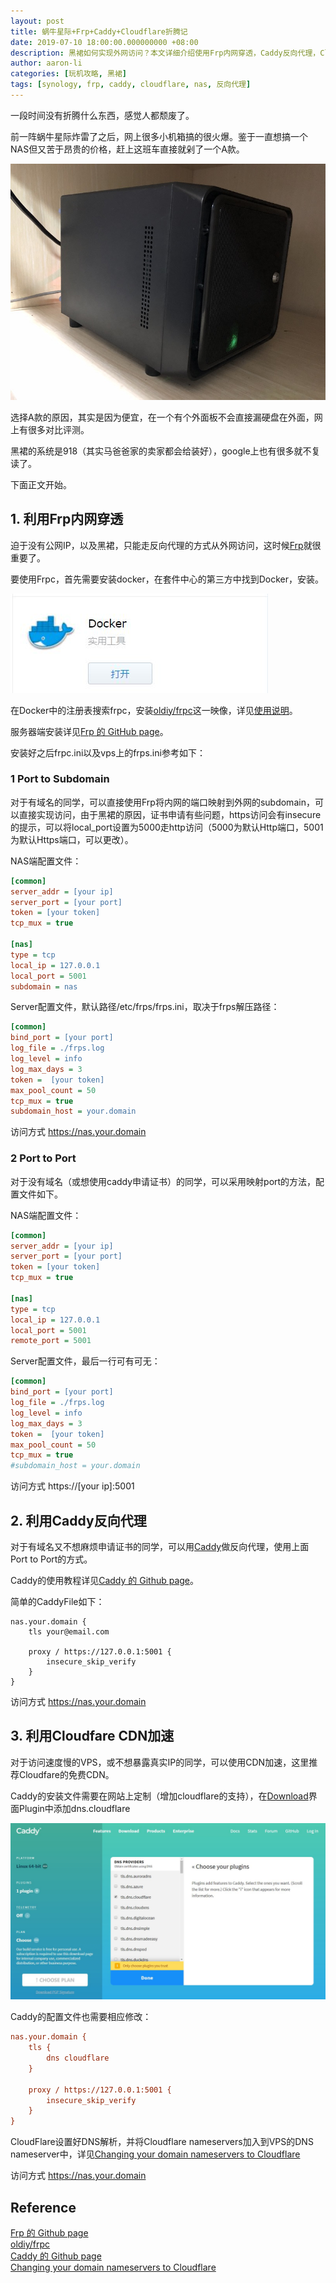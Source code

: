 ```yaml
---
layout: post
title: 蜗牛星际+Frp+Caddy+Cloudflare折腾记
date: 2019-07-10 18:00:00.000000000 +08:00
description: 黑裙如何实现外网访问？本文详细介绍使用Frp内网穿透，Caddy反向代理，Cloudflare CDN加速的方法。
author: aaron-li
categories: [玩机攻略, 黑裙]
tags: [synology, frp, caddy, cloudflare, nas, 反向代理]
---
```


一段时间没有折腾什么东西，感觉人都颓废了。

前一阵蜗牛星际炸雷了之后，网上很多小机箱搞的很火爆。鉴于一直想搞一个NAS但又苦于昂贵的价格，赶上这班车直接就剁了一个A款。

![](/assets/img/posts/2019-07-10-nas-frp-caddy-cloudfare/A.JPG)

选择A款的原因，其实是因为便宜，在一个有个外面板不会直接漏硬盘在外面，网上有很多对比评测。

黑裙的系统是918（其实马爸爸家的卖家都会给装好），google上也有很多就不复读了。

下面正文开始。

## 1. 利用Frp内网穿透

迫于没有公网IP，以及黑裙，只能走反向代理的方式从外网访问，这时候[Frp](https://github.com/fatedier/frp/blob/master/README_zh.md)就很重要了。

要使用Frpc，首先需要安装docker，在套件中心的第三方中找到Docker，安装。

![](/assets/img/posts/2019-07-10-nas-frp-caddy-cloudfare/docker.JPG)

在Docker中的注册表搜索frpc，安装[oldiy/frpc](https://hub.docker.com/r/oldiy/frpc)这一映像，详见[使用说明](https://hub.docker.com/r/oldiy/frpc)。

服务器端安装详见[Frp 的 GitHub page](https://github.com/fatedier/frp/blob/master/README_zh.md)。

安装好之后frpc.ini以及vps上的frps.ini参考如下：

### 1 Port to Subdomain
对于有域名的同学，可以直接使用Frp将内网的端口映射到外网的subdomain，可以直接实现访问，由于黑裙的原因，证书申请有些问题，https访问会有insecure的提示，可以将local_port设置为5000走http访问（5000为默认Http端口，5001为默认Https端口，可以更改）。

NAS端配置文件：

```ini
[common]
server_addr = [your ip]
server_port = [your port]
token = [your token]
tcp_mux = true

[nas]
type = tcp
local_ip = 127.0.0.1
local_port = 5001
subdomain = nas
```

Server配置文件，默认路径/etc/frps/frps.ini，取决于frps解压路径：

```ini
[common]
bind_port = [your port]
log_file = ./frps.log
log_level = info
log_max_days = 3
token =  [your token]
max_pool_count = 50
tcp_mux = true
subdomain_host = your.domain
```

访问方式 https://nas.your.domain

### 2 Port to Port
对于没有域名（或想使用caddy申请证书）的同学，可以采用映射port的方法，配置文件如下。

NAS端配置文件：

```ini
[common]
server_addr = [your ip]
server_port = [your port]
token = [your token]
tcp_mux = true

[nas]
type = tcp
local_ip = 127.0.0.1
local_port = 5001
remote_port = 5001
```

Server配置文件，最后一行可有可无：

```ini
[common]
bind_port = [your port]
log_file = ./frps.log
log_level = info
log_max_days = 3
token =  [your token]
max_pool_count = 50
tcp_mux = true
#subdomain_host = your.domain
```

访问方式 https://[your ip]:5001

## 2. 利用Caddy反向代理
对于有域名又不想麻烦申请证书的同学，可以用[Caddy](https://caddyserver.com/)做反向代理，使用上面Port to Port的方式。

Caddy的使用教程详见[Caddy 的 Github page](https://github.com/caddyserver/caddy#quick-start)。

简单的CaddyFile如下：

```
nas.your.domain {
    tls your@email.com

    proxy / https://127.0.0.1:5001 {
        insecure_skip_verify
    }
}
```
访问方式 https://nas.your.domain

## 3. 利用Cloudfare CDN加速

对于访问速度慢的VPS，或不想暴露真实IP的同学，可以使用CDN加速，这里推荐Cloudfare的免费CDN。

Caddy的安装文件需要在网站上定制（增加cloudflare的支持），在[Download](https://caddyserver.com/download)界面Plugin中添加dns.cloudflare

![](/assets/img/posts/2019-07-10-nas-frp-caddy-cloudfare/Caddy.JPG)

Caddy的配置文件也需要相应修改：

```ini
nas.your.domain {
    tls {
        dns cloudflare
    }

    proxy / https://127.0.0.1:5001 {
        insecure_skip_verify
    }
}
```

CloudFlare设置好DNS解析，并将Cloudflare nameservers加入到VPS的DNS nameserver中，详见[Changing your domain nameservers to Cloudflare](https://support.cloudflare.com/hc/en-us/articles/205195708-Step-3-Change-your-domain-name-servers-to-Cloudflare)


访问方式 https://nas.your.domain

## Reference
[Frp 的 Github page](https://github.com/fatedier/frp/blob/master/README_zh.md)  
[oldiy/frpc](https://hub.docker.com/r/oldiy/frpc)  
[Caddy 的 Github page](https://github.com/caddyserver/caddy#quick-start)  
[Changing your domain nameservers to Cloudflare](https://support.cloudflare.com/hc/en-us/articles/205195708-Step-3-Change-your-domain-name-servers-to-Cloudflare)  
